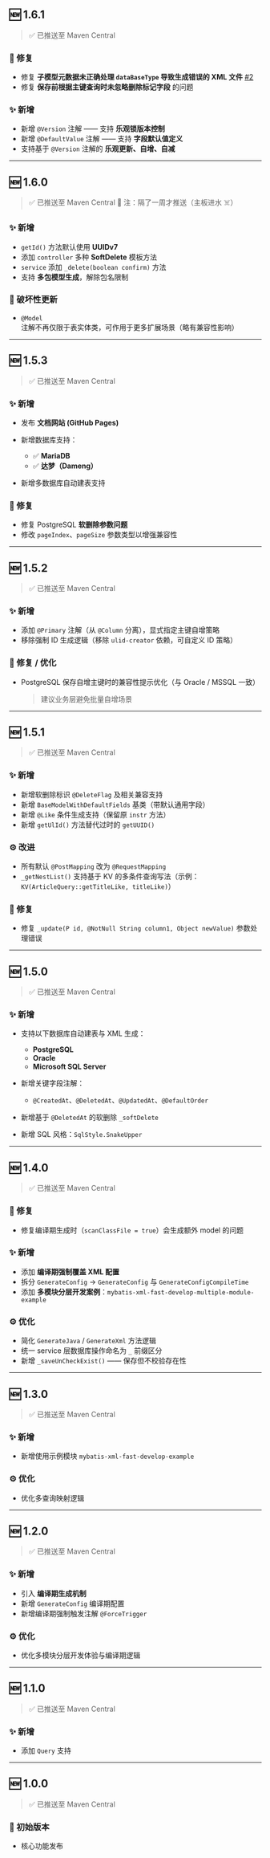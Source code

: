 ## 🆕 1.6.1

> ✅ 已推送至 Maven Central

### 🐞 修复

* 修复 **子模型元数据未正确处理 `dataBaseType` 导致生成错误的 XML 文件**
  [#2](https://github.com/wangshu-g/mybatis-xml-fast-develop/issues/2)
* 修复 **保存前根据主键查询时未忽略删除标记字段** 的问题

### ✨ 新增

* 新增 `@Version` 注解 —— 支持 **乐观锁版本控制**
* 新增 `@DefaultValue` 注解 —— 支持 **字段默认值定义**
* 支持基于 `@Version` 注解的 **乐观更新、自增、自减**

---

## 🆕 1.6.0

> ✅ 已推送至 Maven Central
> 💬 注：隔了一周才推送（主板进水 ☠️）

### ✨ 新增

* `getId()` 方法默认使用 **UUIDv7**
* 添加 `controller` 多种 **SoftDelete** 模板方法
* `service` 添加 `_delete(boolean confirm)` 方法
* 支持 **多包模型生成**，解除包名限制

### 🚨 破坏性更新

* `@Model` 注解不再仅限于表实体类，可作用于更多扩展场景（略有兼容性影响）

---

## 🆕 1.5.3

> ✅ 已推送至 Maven Central

### ✨ 新增

* 发布 **文档网站 (GitHub Pages)**
* 新增数据库支持：

    * ✅ **MariaDB**
    * ✅ **达梦（Dameng）**
* 新增多数据库自动建表支持

### 🐞 修复

* 修复 PostgreSQL **软删除参数问题**
* 修改 `pageIndex`、`pageSize` 参数类型以增强兼容性

---

## 🆕 1.5.2

> ✅ 已推送至 Maven Central

### ✨ 新增

* 添加 `@Primary` 注解（从 `@Column` 分离），显式指定主键自增策略
* 移除强制 ID 生成逻辑（移除 `ulid-creator` 依赖，可自定义 ID 策略）

### 🐞 修复 / 优化

* PostgreSQL 保存自增主键时的兼容性提示优化（与 Oracle / MSSQL 一致）

  > 建议业务层避免批量自增场景

---

## 🆕 1.5.1

> ✅ 已推送至 Maven Central

### ✨ 新增

* 新增软删除标识 `@DeleteFlag` 及相关兼容支持
* 新增 `BaseModelWithDefaultFields` 基类（带默认通用字段）
* 新增 `@Like` 条件生成支持（保留原 `instr` 方法）
* 新增 `getUlId()` 方法替代过时的 `getUUID()`

### ⚙️ 改进

* 所有默认 `@PostMapping` 改为 `@RequestMapping`
* `_getNestList()` 支持基于 KV 的多条件查询写法（示例：`KV(ArticleQuery::getTitleLike, titleLike)`）

### 🐞 修复

* 修复 `_update(P id, @NotNull String column1, Object newValue)` 参数处理错误

---

## 🆕 1.5.0

> ✅ 已推送至 Maven Central

### ✨ 新增

* 支持以下数据库自动建表与 XML 生成：

    * **PostgreSQL**
    * **Oracle**
    * **Microsoft SQL Server**
* 新增关键字段注解：

    * `@CreatedAt`、`@DeletedAt`、`@UpdatedAt`、`@DefaultOrder`
* 新增基于 `@DeletedAt` 的软删除 `_softDelete`
* 新增 SQL 风格：`SqlStyle.SnakeUpper`

---

## 🆕 1.4.0

> ✅ 已推送至 Maven Central

### 🐞 修复

* 修复编译期生成时（`scanClassFile = true`）会生成额外 model 的问题

### ✨ 新增

* 添加 **编译期强制覆盖 XML 配置**
* 拆分 `GenerateConfig` → `GenerateConfig` 与 `GenerateConfigCompileTime`
* 添加 **多模块分层开发案例**：`mybatis-xml-fast-develop-multiple-module-example`

### ⚙️ 优化

* 简化 `GenerateJava` / `GenerateXml` 方法逻辑
* 统一 service 层数据库操作命名为 `_` 前缀区分
* 新增 `_saveUnCheckExist()` —— 保存但不校验存在性

---

## 🆕 1.3.0

> ✅ 已推送至 Maven Central

### ✨ 新增

* 新增使用示例模块 `mybatis-xml-fast-develop-example`

### ⚙️ 优化

* 优化多查询映射逻辑

---

## 🆕 1.2.0

> ✅ 已推送至 Maven Central

### ✨ 新增

* 引入 **编译期生成机制**
* 新增 `GenerateConfig` 编译期配置
* 新增编译期强制触发注解 `@ForceTrigger`

### ⚙️ 优化

* 优化多模块分层开发体验与编译期逻辑

---

## 🆕 1.1.0

> ✅ 已推送至 Maven Central

### ✨ 新增

* 添加 `Query` 支持

---

## 🆕 1.0.0

> ✅ 已推送至 Maven Central

### 🎉 初始版本

* 核心功能发布
